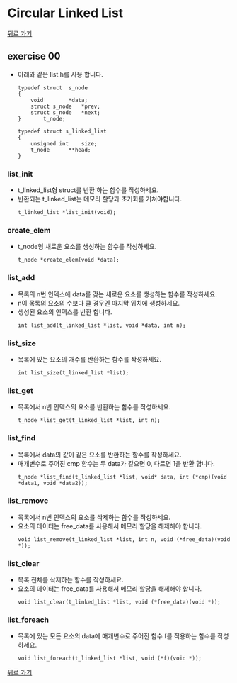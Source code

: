 # Circular Linked List

[뒤로 가기](..)

## exercise 00
- 아래와 같은 list.h를 사용 합니다.
	```
	typedef struct	s_node
	{
		void		*data;
		struct s_node	*prev;
		struct s_node	*next;
	}		t_node;

	typedef struct s_linked_list
	{
		unsigned int	size;
		t_node		**head;
	}
	```

### list_init
- t_linked_list형 struct를 반환 하는 함수를 작성하세요.
- 반환되는 t_linked_list는 메모리 할당과 초기화를 거쳐야합니다.
	```
	t_linked_list *list_init(void);
	```

### create_elem
- t_node형 새로운 요소를 생성하는 함수를 작성하세요.
	```
	t_node *create_elem(void *data);
	```
	
### list_add
- 목록의 n번 인덱스에 data를 갖는 새로운 요소를 생성하는 함수를 작성하세요.
- n이 목록의 요소의 수보다 클 경우엔 마지막 위치에 생성하세요.
- 생성된 요소의 인덱스를 반환 합니다.
	```
	int list_add(t_linked_list *list, void *data, int n);
	```

### list_size
- 목록에 있는 요소의 개수를 반환하는 함수를 작성하세요.
	```
	int list_size(t_linked_list *list);
	```

### list_get
- 목록에서 n번 인덱스의 요소를 반환하는 함수를 작성하세요.
	```
	t_node *list_get(t_linked_list *list, int n);
	```

### list_find
- 목록에서 data의 값이 같은 요소를 반환하는 함수를 작성하세요.
- 매개변수로 주어진 cmp 함수는 두 data가 같으면 0, 다르면 1을 반환 합니다.
	```
	t_node *list_find(t_linked_list *list, void* data, int (*cmp)(void *data1, void *data2));
	```

### list_remove
- 목록에서 n번 인덱스의 요소를 삭제하는 함수를 작성하세요.
- 요소의 데이터는 free_data를 사용해서 메모리 할당을 해제해야 합니다.
	```
	void list_remove(t_linked_list *list, int n, void (*free_data)(void *));
	```

### list_clear
- 목록 전체를 삭제하는 함수를 작성하세요.
- 요소의 데이터는 free_data를 사용해서 메모리 할당을 해제해야 합니다.
	```
	void list_clear(t_linked_list *list, void (*free_data)(void *));
	```

### list_foreach
- 목록에 있는 모든 요소의 data에 매개변수로 주어진 함수 f를 적용하는 함수를 작성하세요.
	```
	void list_foreach(t_linked_list *list, void (*f)(void *));
	```

[뒤로 가기](..)
